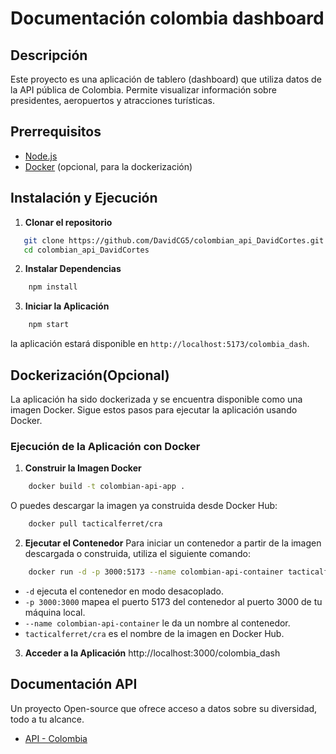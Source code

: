 # Documentación colombia dashboard

## Descripción
Este proyecto es una aplicación de tablero (dashboard) que utiliza datos de la API pública de Colombia. Permite visualizar información sobre presidentes, aeropuertos y atracciones turísticas.

## Prerrequisitos

- [Node.js](https://nodejs.org/)
-  [Docker](https://docs.docker.com/get-docker/) (opcional, para la dockerización)
## Instalación y Ejecución
1. **Clonar el repositorio**
```bash
   git clone https://github.com/DavidCG5/colombian_api_DavidCortes.git
   cd colombian_api_DavidCortes
```   
2. **Instalar Dependencias**
```bash
	npm install
```
3. **Iniciar la Aplicación**
```bash
	npm start
```
la aplicación estará disponible en `http://localhost:5173/colombia_dash`.
## Dockerización(Opcional)
La aplicación ha sido dockerizada y se encuentra disponible como una imagen Docker. Sigue estos pasos para ejecutar la aplicación usando Docker.

### Ejecución de la Aplicación con Docker
1. **Construir la Imagen Docker**
```bash 
	docker build -t colombian-api-app .
```
O puedes descargar la imagen ya construida desde Docker Hub:
```bash
	docker pull tacticalferret/cra
```
2. **Ejecutar el Contenedor**
Para iniciar un contenedor a partir de la imagen descargada o construida, utiliza el siguiente comando:
```bash
	docker run -d -p 3000:5173 --name colombian-api-container tacticalferret/cra
```
-   `-d` ejecuta el contenedor en modo desacoplado.
-   `-p 3000:3000` mapea el puerto 5173 del contenedor al puerto 3000 de tu máquina local.
-   `--name colombian-api-container` le da un nombre al contenedor.
-   `tacticalferret/cra` es el nombre de la imagen en Docker Hub.
3. **Acceder a la Aplicación**
http://localhost:3000/colombia_dash

## Documentación API
Un proyecto Open-source que ofrece acceso a datos sobre su diversidad, todo a tu alcance.
- [API - Colombia](https://api-colombia.com/swagger/index.html)
